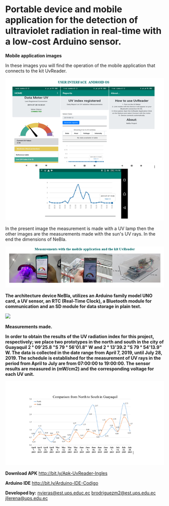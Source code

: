 # **Portable device and mobile application for the detection of ultraviolet radiation in real-time with a low-cost Arduino sensor.**
   
**Mobile application images**

In these images you will find the operation of the mobile application that connects to the kit UvReader.

![](https://github.com/nebelfvs/NeBla/blob/master/Interface-UvReader.PNG)

In the present image the measurement is made with a UV lamp then the other images are the measurements made with the sun's UV rays. In the end the dimensions of NeBla.

![](https://github.com/nebelfvs/NeBla/blob/master/Kit-UvReader-NeBla.PNG)

**The architecture device NeBla, utilizes an Arduino family model UNO card, a UV sensor, an RTC (Real-Time Clock), a Bluetooth module for communication and an SD module for data storage in plain text.**

![](https://github.com/nvieras/NeBla/blob/master/Conexiones-Nebla.PNG)

**Measurements made.**

**In order to obtain the results of the UV radiation index for this project, respectively; we place two prototypes in the north and south in the city of Guayaquil 2 ° 09'25.8 "S 79 ° 56'01.8" W and 2 ° 13'39.2 "S 79 ° 54'13.9" W. The data is collected in the date range from April 7, 2019, until July 28, 2019. The schedule is established for the measurement of UV rays in the period from April to July are from 07:00:00 to 19:00:00. The sensor results are measured in (mW/cm2) and the corresponding voltage for each UV unit.**

![](https://github.com/nebelfvs/NeBla/blob/master/comparacion-norte-sur.PNG)

**Download APK**
http://bit.ly/Apk-UvReader-Ingles

**Arduino IDE**
http://bit.ly/Arduino-IDE-Codigo

**Developed by:** nvieras@est.ups.educ.ec brodriguezm2@est.ups.edu.ec jllerena@ups.edu.ec
